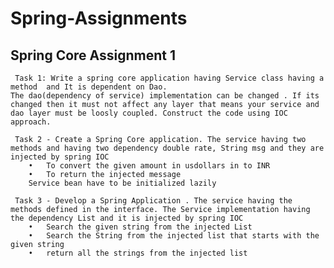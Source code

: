 # Spring-Assignments

## Spring Core Assignment 1

	 Task 1: Write a spring core application having Service class having a method  and It is dependent on Dao. 
	The dao(dependency of service) implementation can be changed . If its changed then it must not affect any layer that means your service and dao layer must be loosly coupled. Construct the code using IOC approach.
	
	 Task 2 - Create a Spring Core application. The service having two methods and having two dependency double rate, String msg and they are injected by spring IOC
		•	To convert the given amount in usdollars in to INR
		•	To return the injected message
		Service bean have to be initialized lazily
	
	 Task 3 - Develop a Spring Application . The service having the methods defined in the interface. The Service implementation having the dependency List and it is injected by spring IOC
		•	Search the given string from the injected List
		•	Search the String from the injected list that starts with the given string
		•	return all the strings from the injected list
